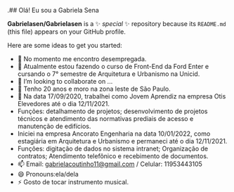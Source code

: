 .## Olá! Eu sou a Gabriela Sena


**Gabrielasen/Gabrielasen** is a ✨ _special_ ✨ repository because its `README.md` (this file) appears on your GitHub profile.

Here are some ideas to get you started:

- 🔭 No momento me encontro desempregada.
- 🌱 Atualmente estou fazendo o curso de Front-End da Ford Enter e cursando o 7° semestre de Arquitetura e Urbanismo na Unicid.
- 👯 I’m looking to collaborate on ...
- 🤔 Tenho 20 anos e moro na zona leste de São Paulo.
- 💬 Na data 17/09/2020, trabalhei como Jovem Aprendiz na empresa Otis Elevedores até o dia 12/11/2021.
- Funções: detalhamento de projetos; desenvolvimento de projetos técnicos e atendimento das
normativas prediais de acesso e manutenção de edifícios.
- Iniciei na empresa Ancorato Engenharia na data 10/01/2022, como estagiária em Arquitetura e Urbanismo e permaneci até o dia 12/11/2021.
- Funções: digitação de dados no sistema intranet; Organização de contratos; Atendimento telefônico
e recebimento de documentos.
- 📫 Email: gabrielacoutinho11@gmail.com / Celular: 11953443105
- 😄 Pronouns:ela/dela
- ⚡ Gosto de tocar instrumento musical.

